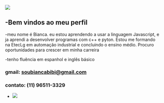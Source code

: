 ![](https://blog.betrybe.com/wp-content/uploads/2022/07/image-4.gif)

-Bem vindos ao meu perfil
-
-meu nome é Bianca.
eu estou aprendendo a usar a linguagem Javascript, e ja aprendi a desenvolver programas com c++ e pyton. Estou me formando na EtecLg em automação industrial e concluindo o ensino médio. Procuro oportunidades para crescer em minha carreira

-tenho fluência em espanhol e inglês básico 

### gmail: soubiancabibi@gmail.com
### contato: (11) 96511-3329

- ![](https://gifdb.com/images/high/billie-eilish-staring-at-a-sky-h9sks9c1vj3ig3u3.webp)
  


